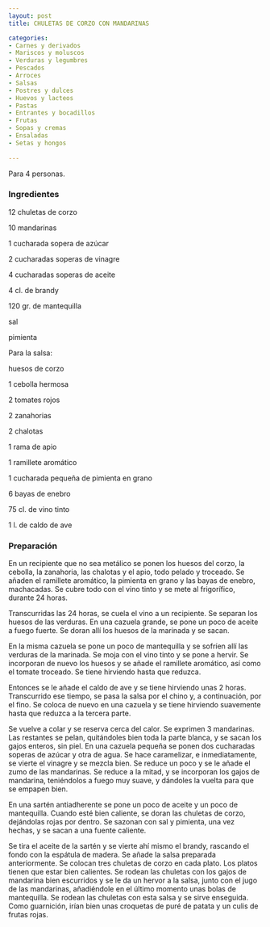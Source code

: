```yaml
---
layout: post
title: CHULETAS DE CORZO CON MANDARINAS

categories:
- Carnes y derivados
- Mariscos y moluscos
- Verduras y legumbres
- Pescados
- Arroces
- Salsas
- Postres y dulces
- Huevos y lacteos
- Pastas
- Entrantes y bocadillos
- Frutas
- Sopas y cremas
- Ensaladas
- Setas y hongos
 
---
```

Para 4 personas.

<h3>Ingredientes</h3>

12 chuletas de corzo

10 mandarinas

1 cucharada sopera de azúcar

2 cucharadas soperas de vinagre

4 cucharadas soperas de aceite

4 cl. de brandy

120 gr. de mantequilla

sal

pimienta

Para la salsa:

huesos de corzo

1 cebolla hermosa

2 tomates rojos

2 zanahorias

2 chalotas

1 rama de apio

1 ramillete aromático

1 cucharada pequeña de pimienta en grano

6 bayas de enebro

75 cl. de vino tinto

1 l. de caldo de ave

<h3>Preparación</h3>

En un recipiente que no sea metálico se ponen los huesos del corzo, la cebolla, la zanahoria, las chalotas y el apio, todo pelado y troceado. Se añaden el ramillete aromático, la pimienta en grano y las bayas de enebro, machacadas. Se cubre todo con el vino tinto y se mete al frigorífico, durante 24 horas.

Transcurridas las 24 horas, se cuela el vino a un recipiente. Se separan los huesos de las verduras. En una cazuela grande, se pone un poco de aceite a fuego fuerte. Se doran allí los huesos de la marinada y se sacan.

En la misma cazuela se pone un poco de mantequilla y se sofríen allí las verduras de la marinada. Se moja con el vino tinto y se pone a hervir. Se incorporan de nuevo los huesos y se añade el ramillete aromático, así como el tomate troceado. Se tiene hirviendo hasta que reduzca.

Entonces se le añade el caldo de ave y se tiene hirviendo unas 2 horas. Transcurrido ese tiempo, se pasa la salsa por el chino y, a continuación, por el fino. Se coloca de nuevo en una cazuela y se tiene hirviendo suavemente hasta que reduzca a la tercera parte.

Se vuelve a colar y se reserva cerca del calor. Se exprimen 3 mandarinas. Las restantes se pelan, quitándoles bien toda la parte blanca, y se sacan los gajos enteros, sin piel. En una cazuela pequeña se ponen dos cucharadas soperas de azúcar y otra de agua. Se hace caramelizar, e inmediatamente, se vierte el vinagre y se mezcla bien. Se reduce un poco y se le añade el zumo de las mandarinas. Se reduce a la mitad, y se incorporan los gajos de mandarina, teniéndolos a fuego muy suave, y dándoles la vuelta para que se empapen bien.

En una sartén antiadherente se pone un poco de aceite y un poco de mantequilla. Cuando esté bien caliente, se doran las chuletas de corzo, dejándolas rojas por dentro. Se sazonan con sal y pimienta, una vez hechas, y se sacan a una fuente caliente.

Se tira el aceite de la sartén y se vierte ahí mismo el brandy, rascando el fondo con la espátula de madera. Se añade la salsa preparada anteriormente. Se colocan tres chuletas de corzo en cada plato. Los platos tienen que estar bien calientes. Se rodean las chuletas con los gajos de mandarina bien escurridos y se le da un hervor a la salsa, junto con el jugo de las mandarinas, añadiéndole en el último momento unas bolas de mantequilla. Se rodean las chuletas con esta salsa y se sirve enseguida. Como guarnición, irían bien unas croquetas de puré de patata y un culis de frutas rojas.

